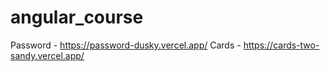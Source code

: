 # angular_course

Password - https://password-dusky.vercel.app/
Cards - https://cards-two-sandy.vercel.app/
